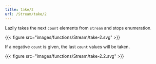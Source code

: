 ```yaml
---
title: take/2
url: /Stream/take/2
---
```


Lazily takes the next `count` elements from `stream` and stops enumeration.

{{< figure src="images/functions/Stream/take-2.svg" >}}

If a negative `count` is given, the last `count` values will be taken.

{{< figure src="images/functions/Stream/take-2.2.svg" >}}
